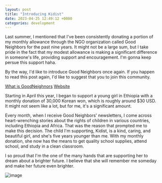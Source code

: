 ```yaml
---
layout: post
title: "Introducing Kidist"
date: 2023-04-25 12:49:12 +0000
categories: development
---
```


Last summer, I mentioned that I've been consistently donating a portion of my monthly allowance through the NGO organization called Good Neighbors for the past nine years. It might not be a large sum, but I take pride in the fact that my modest allowance is making a significant difference in someone's life, providing support and encouragement. I'm gonna keep persue this support haha.

By the way, I'd like to introduce Good Neighbors once again. If you happen to read this post again, I'd like to suggest that you to join this community.

[What is GoodNeighnors](https://youtu.be/ANdjorrN3-M)
[Website](https://www.goodneighbors.org/)

Starting in April this year, I began to support a young girl in Ethiopia with a monthly donation of 30,000 Korean won, which is roughly around $30 USD. It might not seem like a lot, but for me, it's a significant amount.

Every month, when I receive Good Neighbors' newsletters, I come across heart-wrenching stories about the rights of children in various countries, including Ethiopia and Africa. That was the reason that prompted me to make this decision. The child I'm supporting, Kidist, is a kind, caring, and beautiful girl, and she's five years younger than me. With my monthly donation, she now has the means to get quality school supplies, attend school, and study in a clean classroom.

I so proud that I'm the one of the many hands that are supporting her to dream about a brighter future. I believe that she will remember me someday and make her future even brighter.

![image](https://res.cloudinary.com/dtiwg4oto/image/upload/v1697346752/%EA%B7%B8%EB%A6%BC3_uhzvpr.png)
